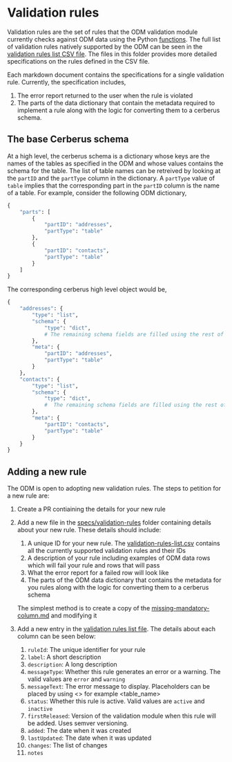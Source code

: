 # Validation rules 

Validation rules are the set of rules that the ODM validation module currently checks against ODM data using the Python [functions](../module-functions.md). The full list of validation rules natively supported by the ODM can be seen in the [validation rules list CSV file](../../metadata/validation-rules-list.csv). The files in this folder provides more detailed specifications on the rules defined in the CSV file.

Each markdown document contains the specifications for a single validation rule. Currently, the specification includes,

1. The error report returned to the user when the rule is violated
2. The parts of the data dictionary that contain the metadata required to implement a rule along with the logic for converting them to a cerberus schema.

## The base Cerberus schema

At a high level, the cerberus schema is a dictionary whose keys are the names of the tables as specified in the ODM and whose values contains the schema for the table. The list of table names can be retreived by looking at the `partID` and the `partType` column in the dictionary. A `partType` value of `table` implies that the corresponding part in the `partID` column is the name of a table. For example, consider the following ODM dictionary,

```python
{
    "parts": [
        {
            "partID": "addresses",
            "partType": "table"
        },
        {
            "partID": "contacts",
            "partType": "table"
        }
    ]
}
```

The corresponding cerberus high level object would be,

```python
{
    "addresses": {
        "type": "list",
        "schema": {
            "type": "dict",
            # The remaining schema fields are filled using the rest of the dictionary
        },
        "meta": {
            "partID": "addresses",
            "partType": "table"
        }
    },
    "contacts": {
        "type": "list",
        "schema": {
            "type": "dict",
            #  The remaining schema fields are filled using the rest of the dictionary
        },
        "meta": {
            "partID": "contacts",
            "partType": "table"
        }
    }
}
```

## Adding a new rule

The ODM is open to adopting new validation rules. The steps to petition for a new rule are:

1. Create a PR contiaining the details for your new rule
2. Add a new file in the [specs/validation-rules](.) folder containing details about your new rule. These details should include:
    1. A unique ID for your new rule. The [validation-rules-list.csv](../../metadata/validation-rules-list.csv) contains all the currently supported validation rules and their IDs
    2. A description of your rule including examples of ODM data rows which will fail your rule and rows that will pass
    3. What the error report for a failed row will look like
    4. The parts of the ODM data dictionary that contains the metadata for you rules along with the logic for converting them to a cerberus schema
    
    The simplest method is to create a copy of the [missing-mandatory-column.md](./missing-mandatory-column.md) and modifying it
3. Add a new entry in the [validation rules list file](../../metadata/validation-rules-list.csv). The details about each column can be seen below:
    1. `ruleId`: The unique identifier for your rule
    2. `label`:  A short description
    3. `description`: A long description
    4. `messageType`: Whether this rule generates an error or a warning. The valid values are `error` and `warning`
    5. `messageText`: The error message to display. Placeholders can be placed by using <> for example <table_name>
    6. `status`: Whether this rule is active. Valid values are `active` and `inactive`
    7. `firstReleased`: Version of the validation module when this rule will be added. Uses semver versioning.
    8. `added`: The date when it was created
    9. `lastUpdated`: The date when it was updated
    10. `changes`: The list of changes
    11. `notes`  